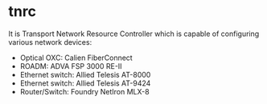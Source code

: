 tnrc
====

It is Transport Network Resource Controller which is capable of configuring various network devices:
- Optical OXC: Calien FiberConnect
- ROADM: ADVA FSP 3000 RE-II 
- Ethernet switch: Allied Telesis AT-8000
- Ethernet switch: Allied Telesis AT-9424
- Router/Switch: Foundry NetIron MLX-8
